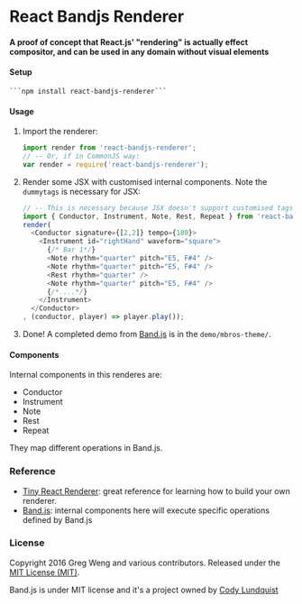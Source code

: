 # React Bandjs Renderer

#### A proof of concept that React.js' "rendering" is actually effect compositor, and can be used in any domain without visual elements 

#### Setup

    ```npm install react-bandjs-renderer```

#### Usage

1. Import the renderer:

    ```javascript
    import render from 'react-bandjs-renderer';
    // -- Or, if in CommonJS way:
    var render = require('react-bandjs-renderer');
    ```

2. Render some JSX with customised internal components. Note the `dummytags` is necessary for JSX:

    ```javascript
    // -- This is necessary because JSX doesn't support customised tags.
    import { Conductor, Instrument, Note, Rest, Repeat } from 'react-bandjs-renderer/lib/dummytags'
    render(
      <Conductor signature={[2,2]} tempo={180}>
        <Instrument id="rightHand" waveform="square">
          {/* Bar 1*/}
          <Note rhythm="quarter" pitch="E5, F#4" />
          <Note rhythm="quarter" pitch="E5, F#4" />
          <Rest rhythm="quarter" />
          <Note rhythm="quarter" pitch="E5, F#4" />
          {/*....*/}
        </Instrument>
      </Conductor>
    , (conductor, player) => player.play());
    ```

3. Done! A completed demo from [Band.js](https://github.com/meenie/band.js/) is in the `demo/mbros-theme/`.

#### Components

Internal components in this renderes are:

* Conductor
* Instrument
* Note
* Rest
* Repeat

They map different operations in Band.js.

### Reference

* [Tiny React Renderer](https://github.com/iamdustan/tiny-react-renderer): great reference for learning how to build your own renderer.
* [Band.js](https://github.com/meenie/band.js/): internal components here will execute specific operations defined by Band.js

### License

Copyright 2016 Greg Weng and various contributors. Released under the [MIT License (MIT)](LICENSE).

Band.js is under MIT license and it's a project owned by [Cody Lundquist](https://github.com/meenie/band.js/)

